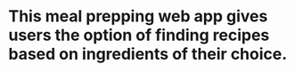 # This meal prepping web app gives users the option of finding recipes based on ingredients of their choice.
